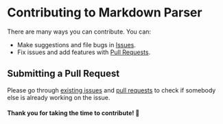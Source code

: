 # Contributing to Markdown Parser
There are many ways you can contribute. You can:
- Make suggestions and file bugs in [Issues](../../issues/).
- Fix issues and add features with [Pull Requests](../../pulls/).

## Submitting a Pull Request
Please go through [existing issues](../../issues/) and [pull requests](../../pulls/) to check if somebody else is already working on the issue.

#### Thank you for taking the time to contribute! 💜